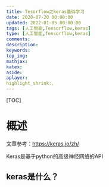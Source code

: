 ```yaml
---
title: Tesorflow之keras基础学习
date: 2020-07-20 00:00:00
updated: 2022-01-05 00:00:00
tags: [人工智能,Tensorflow,keras]
type: [人工智能,Tensorflow,keras]
comments:  
description:  
keywords:  
top_img:
mathjax:
katex:
aside:
aplayer:
highlight_shrink:、
---
```


[TOC]



# 概述

文章参考：https://keras.io/zh/



Keras是基于python的高级神经网络的API

## keras是什么？